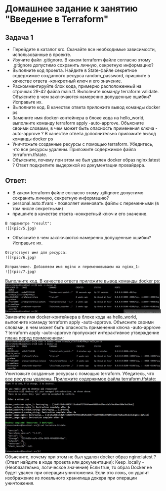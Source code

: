 # Домашнее задание к занятию "Введение в Terraform"

## Задача 1
- Перейдите в каталог src. Скачайте все необходимые зависимости, использованные в проекте.
- Изучите файл .gitignore. В каком terraform файле согласно этому .gitignore допустимо сохранить личную, секретную информацию?
- Выполните код проекта. Найдите в State-файле секретное содержимое созданного ресурса random_password, пришлите в качестве ответа -конкретный ключ и его значение.
- Раскомментируйте блок кода, примерно расположенный на строчках 29-42 файла main.tf. Выполните команду terraform validate. Объясните в чем заключаются намеренно допущенные ошибки? Исправьте их.
- Выполните код. В качестве ответа приложите вывод команды docker ps
- Замените имя docker-контейнера в блоке кода на hello_world, выполните команду terraform apply -auto-approve. Объясните своими словами, в чем может быть опасность применения ключа -auto-approve ? В качестве ответа дополнительно приложите вывод команды docker ps
- Уничтожьте созданные ресурсы с помощью terraform. Убедитесь, что все ресурсы удалены. Приложите содержимое файла terraform.tfstate.
- Объясните, почему при этом не был удален docker образ nginx:latest ? Ответ подкрепите выдержкой из документации провайдера.
## Ответ:
- В каком terraform файле согласно этому .gitignore допустимо сохранить личную, секретную информацию?
- personal.auto.tfvars - позволяет именовать файлы с переменными (в том числе секретными)
- пришлите в качестве ответа -конкретный ключ и его значение.
```
В параметре "result":
![](pic/5.jpg)
```
- Объясните в чем заключаются намеренно допущенные ошибки? Исправьте их.
```
Отсутствует имя для ресурса:
![](pic/6.jpg)
```
```
Исправление. Добавляем имя nginx и переменовываем на nginx_1:
![](pic/7.jpg)
```
Выполните код. В качестве ответа приложите вывод команды docker ps:
![](pic/8.jpg)
Замените имя docker-контейнера в блоке кода на hello_world, выполните команду terraform apply -auto-approve. Объясните своими словами, в чем может быть опасность применения ключа -auto-approve ?
terraform apply -auto-approve пропускает интерактивное утверждение плана перед применением:
![](pic/9.jpg)
Уничтожьте созданные ресурсы с помощью terraform. Убедитесь, что все ресурсы удалены. Приложите содержимое файла terraform.tfstate:
![](pic/10.jpg)
Объясните, почему при этом не был удален docker образ nginx:latest ?(Ответ найдите в коде проекта или документации):
Keep_locally - (Необязательно, логическое значение) Если true, то образ Docker не будет удален при операции уничтожения. Если это ложь, он удалит изображение из локального хранилища докера при операции уничтожения.


